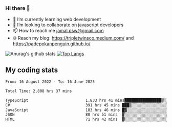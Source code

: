 ### Hi there 👋

<!--
**padepokanpenguin/padepokanpenguin** is a ✨ _special_ ✨ repository because its `README.md` (this file) appears on your GitHub profile.
-->

- 🌱 I’m currently learning  web development
- 👯 I’m looking to collaborate on javascript developers
- 📫 How to reach me jamal.psw@gmail.com
- 🌐 Reach my blog:
   https://tripletwinsco.medium.com/ and
   https://padepokanpenguin.github.io/

![Anurag's github stats](https://github-readme-stats.vercel.app/api?username=padepokanpenguin&count_private=true&disable_animations=false&show_icons=true&theme=default)
[![Top Langs](https://github-readme-stats.vercel.app/api/top-langs/?username=padepokanpenguin&theme=default&layout=compact)](https://github.com/padepokanpenguin)

## My coding stats

<!--START_SECTION:waka-->

```txt
From: 16 August 2022 - To: 16 June 2025

Total Time: 2,808 hrs 37 mins

TypeScript                         1,833 hrs 41 mins████████████████▒░░░░░░░░   65.29 %
C#                                 391 hrs 45 mins ███▒░░░░░░░░░░░░░░░░░░░░░   13.95 %
JavaScript                         183 hrs 46 mins █▓░░░░░░░░░░░░░░░░░░░░░░░   06.54 %
JSON                               80 hrs 51 mins  ▓░░░░░░░░░░░░░░░░░░░░░░░░   02.88 %
HTML                               71 hrs 42 mins  ▓░░░░░░░░░░░░░░░░░░░░░░░░   02.55 %
```

<!--END_SECTION:waka-->


